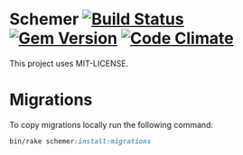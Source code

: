 # Schemer [![Build Status](https://travis-ci.org/pdhar/schemer.svg)](https://travis-ci.org/pdhar/schemer.svg) [![Gem Version](https://badge.fury.io/rb/schemer_rails.svg)](http://badge.fury.io/rb/schemer_rails) [![Code Climate](https://codeclimate.com/github/pdhar/schemer/badges/gpa.svg)](https://codeclimate.com/github/pdhar/schemer)

This project uses MIT-LICENSE.

# Migrations

To copy migrations locally run the following command:

```ruby
bin/rake schemer:install:migrations
```